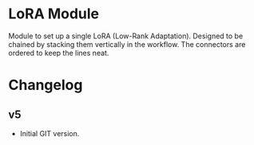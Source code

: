 # LoRA Module

Module to set up a single LoRA (Low-Rank Adaptation). Designed to be chained by
stacking them vertically in the workflow. The connectors are ordered to keep the 
lines neat.

# Changelog

## v5
- Initial GIT version.
